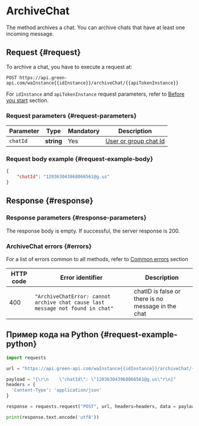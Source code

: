 # ArchiveChat
The method archives a chat. You can archive chats that have at least one incoming message.
## Request {#request}

To archive a chat, you have to execute a request at:
```
POST https://api.green-api.com/waInstance{{idInstance}}/archiveChat/{{apiTokenInstance}}
```

For `idInstance` and `apiTokenInstance` request parameters, refer to [Before you start](../../before-start.md#parameters) section.

### Request parameters {#request-parameters}

Parameter | Type | Mandatory | Description
----- | ----- | ----- | -----
`chatId` | **string** | Yes | [User or group chat Id](../chat-id.md)

### Request body example {#request-example-body}

```json
{
    "chatId": "120363043968066561@g.us"
}
```

## Response {#response}

### Response parameters {#response-parameters}

The response body is empty. If successful, the server response is 200.

### ArchiveChat errors {#errors}

For a list of errors common to all methods, refer to [Common errors](../common-errors.md) section

HTTP code | Error identifier | Description
----- | ----- | -----
400 | `"ArchiveChatError: cannot archive chat cause last message not found in chat"` | chatID is false or there is no message in the chat

## Пример кода на Python  {#request-example-python}

```python
import requests

url = "https://api.green-api.com/waInstance{{idInstance}}/archiveChat/{{apiTokenInstance}}"

payload = "{\r\n    \"chatId\": \"120363043968066561@g.us\"r\n}"
headers = {
  'Content-Type': 'application/json'
}

response = requests.request("POST", url, headers=headers, data = payload)

print(response.text.encode('utf8'))
```
